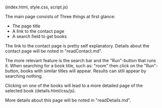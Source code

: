(index.html, style.css, script.js)

The main page consists of Three things at first glance: 
- The page title 
- A link to the contact page
- A search field to get books

The link to the contact page is pretty self explanatory. Details about the
contact page will be noted in "readContact.md".

The more relevant feature is the search bar and the "Run"-button that runs it. 
When searching for a book title, such as: "room" then click
on the "Run"-button, books with similar titles will appear. 
Results can still appear by searching nothing.

Clicking on one of the books will lead to a more detailed page of 
the selected book (details.html/css/js). 

More details about this page will be noted in "readDetails.md".